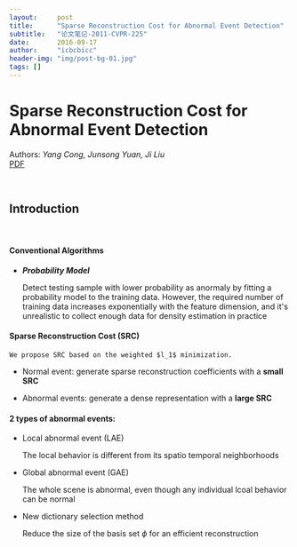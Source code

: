 ```yaml
---
layout:     post
title:      "Sparse Reconstruction Cost for Abnormal Event Detection"
subtitle:   "论文笔记-2011-CVPR-225"
date:       2016-09-17
author:     "icbcbicc"
header-img: "img/post-bg-01.jpg"
tags: []
---
```


# Sparse Reconstruction Cost for Abnormal Event Detection
Authors: *Yang Cong, Junsong Yuan, Ji Liu*  
[PDF](http://www.cs.rochester.edu/~jliu/paper/Cong-Yuan-CVPR11.pdf)

<br>

## Introduction

<br>

#### Conventional Algorithms

- ***Probability Model***

	Detect testing sample with lower probability as anormaly by fitting a probability model to the training data. However, the required number of training data increases exponentially with the feature dimension, and it's unrealistic to collect enough data for density estimation in practice

#### Sparse Reconstruction Cost (SRC)

	We propose SRC based on the weighted $l_1$ minimization.

- Normal event: generate sparse reconstruction coefficients with a **small SRC**

- Abnormal events: generate a dense representation with a **large SRC**

#### 2 types of abnormal events:

- Local abnormal event (LAE)

	The local behavior is different from its spatio temporal neighborhoods

- Global abnormal event (GAE)

	The whole scene is abnormal, even though any individual lcoal behavior can be normal

- New dictionary selection method

	Reduce the size of the basis set $\phi$ for an efficient reconstruction